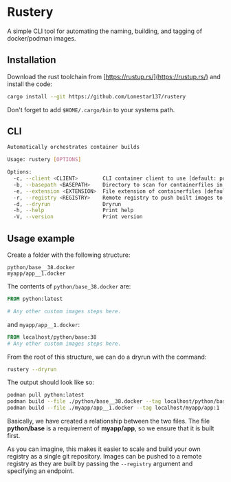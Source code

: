 
# Rustery

A simple CLI tool for automating the naming, building, and tagging of
docker/podman images.

## Installation
Download the rust toolchain from [https://rustup.rs/](https://rustup.rs/) 
and install the code:

```bash
cargo install --git https://github.com/Lonestar137/rustery
```

Don't forget to add `$HOME/.cargo/bin` to your systems path.

## CLI

```bash
Automatically orchestrates container builds

Usage: rustery [OPTIONS]

Options:
  -c, --client <CLIENT>        CLI container client to use [default: podman]
  -b, --basepath <BASEPATH>    Directory to scan for containerfiles in [default: .]
  -e, --extension <EXTENSION>  File extension of containerfiles [default: docker]
  -r, --registry <REGISTRY>    Remote registry to push built images to
  -d, --dryrun                 Dryrun
  -h, --help                   Print help
  -V, --version                Print version
  ```

## Usage example

Create a folder with the following structure:

```
python/base__38.docker
myapp/app__1.docker
```

The contents of `python/base_38.docker` are:
```dockerfile
FROM python:latest

# Any other custom images steps here.
```

and `myapp/app__1.docker`:
```dockerfile
FROM localhost/python/base:38
# Any other custom images steps here.
```

From the root of this structure, we can do a dryrun with the command:
```bash
rustery --dryrun
```

The output should look like so:
```bash
podman pull python:latest
podman build --file ./python/base__38.docker --tag localhost/python/base:38 --format docker .
podman build --file ./myapp/app__1.docker --tag localhost/myapp/app:1 --format docker .
```

Basically, we have created a relationship between the two files.  The file 
**python/base** is a requirement of **myapp/app**, so we ensure that it is 
built first.

As you can imagine, this makes it easier to scale and build your own registry 
as a single git repository.  Images can be pushed to a remote registry as they
are built by passing the `--registry` argument and specifying an endpoint.

